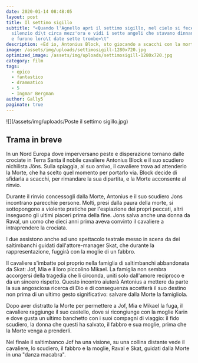 ```yaml
---
date: 2020-01-14 08:48:05
layout: post
title: Il settimo sigillo
subtitle: "«Quando l'Agnello aprì il settimo sigillo, nel cielo si fece un
  silenzio di\t circa mezz'ora e vidi i sette angeli che stavano dinnanzi a Dio
  e furono loro\t date sette trombe»\t"
description: «Ed io, Antonius Block, sto giocando a scacchi con la morte.»
image: /assets/img/uploads/settimosigill-1280x720.jpg
optimized_image: /assets/img/uploads/settimosigill-1280x720.jpg
category: film
tags:
  - epico
  - fantastico
  - drammatico
  - 5
  - Ingmar Bergman
author: Gally5
paginate: true
---
```

	
![](/assets/img/uploads/Poste il settimo sigillo.jpg)	



## Trama in breve	

In un Nord Europa dove imperversano peste e disperazione tornano dalle crociate in Terra Santa il nobile cavaliere Antonius Block e il suo scudiero nichilista Jöns. Sulla spiaggia, al suo arrivo, il cavaliere trova ad attenderlo la Morte, che ha scelto quel momento per portarlo via. Block decide di sfidarla a scacchi, per rimandare la sua dipartita, e la Morte acconsente al rinvio.

Durante il rinvio concessogli dalla Morte, Antonius e il suo scudiero Jons incontrano parecchie persone. Molti, presi dalla paura della morte, si sottopongono a violente pratiche per l'espiazione dei propri peccati, altri inseguono gli ultimi piaceri prima della fine. Jons salva anche una donna da Raval, un uomo che dieci anni prima aveva convinto il cavaliere a intraprendere la crociata.

I due assistono anche ad uno spettacolo teatrale messo in scena da dei saltimbanchi guidati dall'attore-manager Skat, che durante la rappresentazione, fuggirà con la moglie di un fabbro.

Il cavaliere s'imbatte poi proprio nella famiglia di saltimbanchi abbandonata da Skat: Jof, Mia e il loro piccolino Mikael. La famiglia non sembra accorgersi della tragedia che li circonda, uniti solo dall'amore reciproco e da un sincero rispetto. Questo incontro aiuterà Antonius a mettere da parte la sua angosciosa ricerca di Dio e di conseguenza accetterà il suo destino non prima di un ultimo gesto significativo: salvare dalla Morte la famigliola.

Dopo aver distratto la Morte per permettere a Jof, Mia e Mikael la fuga, il cavaliere raggiunge il suo castello, dove si ricongiunge con la moglie Karin e dove gusta un ultimo banchetto con i suoi compagni di viaggio: il fido scudiero, la donna che questi ha salvato, il fabbro e sua moglie, prima che la Morte venga a prenderli.

Nel finale il saltimbanco Jof ha una visione, su una collina distante vede il cavaliere, lo scudiero, il fabbro e la moglie, Raval e Skat, guidati dalla Morte in una "danza macabra".

